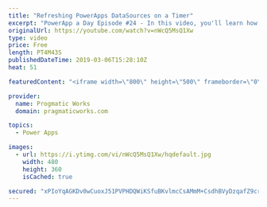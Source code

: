 ```yaml
---
title: "Refreshing PowerApps DataSources on a Timer"
excerpt: "PowerApp a Day Episode #24 - In this video, you'll learn how to refresh datasources in PowerApps on a periodic timer. This allows you to create a TV application that shows current people checked in for example.    Pragmatic Works Training : https://pragmaticworks.com/training/on-demand-training  Delegatable"
originalUrl: https://youtube.com/watch?v=nWcQ5MsQ1Xw
type: video
price: Free
length: PT4M43S
publishedDateTime: 2019-03-06T15:28:10Z
heat: 51

featuredContent: "<iframe width=\"800\" height=\"500\" frameborder=\"0\" src=\"https://www.youtube.com/embed/nWcQ5MsQ1Xw\" allow=\"accelerometer; autoplay; encrypted-media; gyroscope; picture-in-picture\" allowfullscreen></iframe>"

provider:
  name: Progmatic Works
  domain: pragmaticworks.com

topics:
  - Power Apps

images:
  - url: https://i.ytimg.com/vi/nWcQ5MsQ1Xw/hqdefault.jpg
    width: 480
    height: 360
    isCached: true

secured: "xPIoYqAGKDv0wCuoxJ51PVPHDQWiKSfuBKvlmcCsAMmM+CsdhBVyDzqafZ9crKUojZo3bP7p00KW349l1S6apUO9WUgVqJUoxW93gSCsuDbulsJki3GfN/8hIkl2bAvRn86+RE694NWQxUazPEUeLdH/nfnb3phnhMclDhSQE2boBJx5gej7Y7tQ5suNeGff68kpAHwacZFyOr5N8hxJ3DPgGZ/A7SkFEMosJ7FvE2i2JRnEIrLi+aFhWTAidftLVsmhfM7ulgfPRq8HrGgVy2aSt/03eghT3hzrTJdR0F0jYu2iNxj0+7mgdRpl4zf6NwEdf9LbyNdmxqxzGdtqOaLS9DZ89G1OKIU5JbbOJTJYLHt3yCzEsrfuuE+3RJNhRtdhX39bIRodoVQ5vdTpUO0X136FZGIiivotXLF8d9s=;tL0/S5vFdip8cMlR5q5FGg=="
---
```


